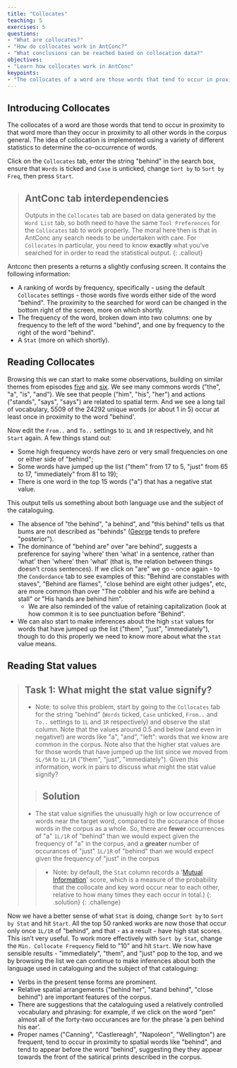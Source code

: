 ```yaml
---
title: "Collocates"
teaching: 5
exercises: 5
questions:
- "What are collocates?"
- "How do collocates work in AntConc?"
- "What conclusions can be reached based on collocation data?"
objectives:
- "Learn how collocates work in AntConc"
keypoints:
- "The collocates of a word are those words that tend to occur in proximity to that word more than they occur in proximity to all other words in the corpus general"
---
```


## Introducing Collocates

The collocates of a word are those words that tend to occur in proximity to that word more than they occur in proximity to all other words in the corpus general. The idea of collocation is implemented using a variety of different statistics to determine the co-occurrence of words.

Click on the `Collocates` tab, enter the string "behind" in the search box, ensure that `Words` is ticked and `Case` is unticked, change `Sort by` to `Sort by Freq`, then press `Start`.

> ## AntConc tab interdependencies
>
> Outputs in the `Collocates` tab are based on data generated by the `Word List` tab, so both need to have the same `Tool Preferences` for the `Collocates` tab to work properly. The moral here then is that in AntConc any search needs to be undertaken with care. For `Collocates` in particular, you need to know **exactly** what you’ve searched for in order to read the statistical output.
{: .callout}

Antconc then presents a returns a slightly confusing screen. It contains the following information:

* A ranking of words by frequency, specifically - using the default `Collocates` settings - those words five words either side of the word "behind". The proximity to the searched for word can be changed in the bottom right of the screen, more on which shortly.
* The frequency of the word, broken down into two columns: one by frequency to the left of the word "behind", and one by frequency to the right of the word "behind".
* A `Stat` (more on which shortly).

## Reading Collocates

Browsing this we can start to make some observations, building on similar themes from episodes [five](https://cataloguelegacies.github.io/antconc.github.io/05-wordlists/index.html) and [six](https://cataloguelegacies.github.io/antconc.github.io/06-search/index.html). We see many commons words ("the", "a", "is", "and"). We see that people ("him", "his", "her") and actions ("stands", "says", "says") are related to spatial term. And we see a long tail of vocabulary, 5509 of the 24292 unique words (or about 1 in 5) occur at least once in proximity to the word "behind'.

Now edit the `From..` and `To..` settings to `1L` and `1R` respectively, and hit `Start` again. A few things stand out:

* Some high frequency words have zero or very small frequencies on one or either side of "behind";
* Some words have jumped up the list ("them" from 17 to 5, "just" from 65 to 17, "immediately" from 81 to 19);
* There is one word in the top 15 words ("a") that has a negative stat value.

This output tells us something about both language use and the subject of the cataloguing.

* The absence of "the behind", "a behind", and "this behind" tells us that bums are not described as "behinds" ([George](https://doi.org/10.1093/ref:odnb/45657) tends to prefere "posterior").
* The dominance of "behind are" over "are behind", suggests a preference for saying 'where' then 'what' in a sentence, rather than 'what' then 'where' then 'what' (that is, the relation between things doesn’t cross sentences). If we click on "are" we go - once again - to the `Condordance` tab to see examples of this: "Behind are constables with staves", "Behind are flames", "close behind are eight other judges", etc, are more common than over "The cobbler and his wife are behind a stall" or "His hands are behind him".	
	* We are also reminded of the value of retaining capitalization (look at how common it is to see punctuation before "Behind".
* We can also start to make inferences about the high `stat` values for words that have jumped up the list ("them", "just", "immediately"), though to do this properly we need to know more about what the `stat` value means.

## Reading Stat values

>## Task 1: What might the stat value signify?
>* Note: to solve this problem, start by going to the `Collocates` tab for the string "behind" (`Words` ticked, `Case` unticked, `From..` and `To..` settings to `1L` and `1R` respectively) and observe the stat column. Note that the values around 0.5 and below (and even in negative!) are words like "a", "and", "left": words that we know are common in the corpus. Note also that the higher stat values are for those words that have jumped up the list since we moved from `5L/5R` to `1L/1R` ("them", "just", "immediately"). Given this information, work in pairs to discuss what might the stat value signify?
>
>>## Solution
>>
>* The stat value signifies the unusually high or low occurrence of words near the target word, compared to the occurance of those words in the corpus as a whole. So, there are **fewer** occurrences of "a" `1L/1R` of "behind" than we would expect given the frequency of "a" in the corpus, and a **greater** number of occurances of "just" `1L/1R` of "behind" than we would expect given the frequency of "just" in the corpus
>>* Note: by default, the `Stat` column records a '[Mutual Information](https://en.wikipedia.org/wiki/Mutual_information)' score, which is a measure of the probability that the collocate and key word occur near to each other, relative to how many times they each occur in total.)
>{: .solution}
{: .challenge}

Now we have a better sense of what `Stat` is doing, change `Sort by` to `Sort by Stat` and hit `Start`. All the top 50 ranked works are now those that occur only once `1L/1R` of "behind", and that - as a result - have high stat scores. This isn’t very useful. To work more effectively with `Sort by Stat`, change the `Min. Collocate Frequency` field to "10" and hit `Start`. We now have sensible results - "immediately", "them", and "just" pop to the top, and we by browsing the list we can continue to make inferences about both the language used in cataloguing and the subject of that cataloguing:

* Verbs in the present tense forms are prominent.
* Relative spatial arrangements ("behind her", "stand behind", "close behind") are important features of the corpus.
* There are suggestions that the cataloguing used a relatively controlled vocabulary and phrasing: for example, if we click on the word "pen" almost all of the forty-two occurances are for the phrase ‘a pen behind his ear’.
* Proper names ("Canning", "Castlereagh", "Napoleon", "Wellington") are frequent, tend to occur in proximity to spatial words like "behind", and tend to appear before the word "behind", suggesting they they appear towards the front of the satirical prints described in the corpus.
